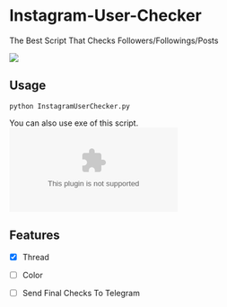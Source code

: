 # Instagram-User-Checker
The Best Script That Checks Followers/Followings/Posts

![](http://s9.picofile.com/file/8330280318/screen1.PNG)

## Usage
```
python InstagramUserChecker.py
```
You can also use exe of this script. ![Download](https://github.com/SarbazVatan/Instagram-User-Checker/releases/download/untagged-93387ec905d34a6a9915/InstagramUserChecker.zip)


## Features
- [x] Thread
- [ ] Color
- [ ] Send Final Checks To Telegram

